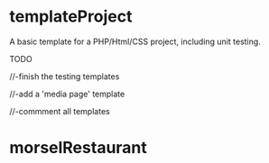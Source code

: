 # templateProject

A basic template for a PHP/Html/CSS project, including unit testing.

TODO

//-finish the testing templates

//-add a 'media page' template

//-commment all templates
 
# morselRestaurant
